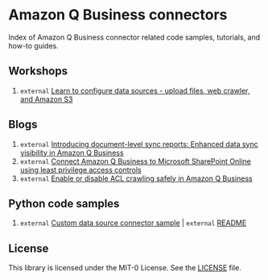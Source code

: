 # Amazon Q Business connectors

Index of Amazon Q Business connector related code samples, tutorials, and how-to guides.

## Workshops
1. `external` [Learn to configure data sources - upload files, web crawler, and Amazon S3](https://catalog.workshops.aws/amazon-q-business/en-US/300-configure-datasource)

## Blogs
1. `external` [Introducing document-level sync reports: Enhanced data sync visibility in Amazon Q Business](https://aws.amazon.com/blogs/machine-learning/introducing-document-level-sync-reports-enhanced-data-sync-visibility-in-amazon-q-business/)
1. `external` [Connect Amazon Q Business to Microsoft SharePoint Online using least privilege access controls](https://aws.amazon.com/blogs/machine-learning/connect-amazon-q-business-to-microsoft-sharepoint-online-using-least-privilege-access-controls/)
1. `external` [Enable or disable ACL crawling safely in Amazon Q Business](https://aws.amazon.com/blogs/machine-learning/enable-or-disable-acl-crawling-safely-in-amazon-q-business/)

## Python code samples

1. `external` [Custom data source connector sample](https://github.com/aws-samples/configuring-qbusiness-with-idc-tti/blob/main/samples/custom_ds.py) | `external` [README](https://github.com/aws-samples/configuring-qbusiness-with-idc-tti/blob/main/samples/README.md)

## License

This library is licensed under the MIT-0 License. See the [LICENSE](../LICENSE) file.